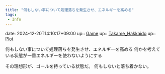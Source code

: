 ```yaml
---
title: "何もしない事について処理落ちを発生させ、エネルギーを高める"
tags:
 - Info
---
```


date: 2024-12-20T14:10:17+09:00
up:: [Game](Bar/Novel/Topics/Game.md)
up:: [Takame_Hakkaido](Bar/Novel/Nacaria/Takame_Hakkaido.md)
up:: [Plot](../Bar/Novel/Chaos/Plot.md)

何もしない事について処理落ちを発生させ、エネルギーを高める
何かを考えている状態が一番エネルギーを使わないようにする

その理想形が、ゴールを持っている状態だ。
何もしないと落ち着かない。